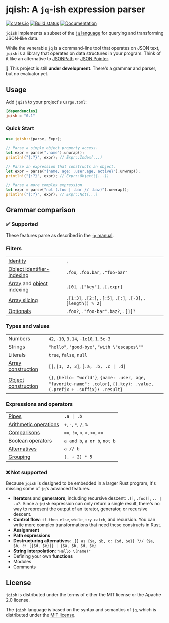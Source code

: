 # jqish: A `jq`-ish expression parser

[![crates.io](https://img.shields.io/crates/v/jqish?style=for-the-badge)](https://crates.io/crates/jqish)
[![Build status](https://img.shields.io/github/actions/workflow/status/linabutler/jqish/test.yml?style=for-the-badge)](https://github.com/linabutler/jqish/actions?query=branch%3Amain)
[![Documentation](https://img.shields.io/docsrs/jqish/latest?style=for-the-badge)](https://docs.rs/jqish)

`jqish` implements a subset of the [`jq` language](https://jqlang.org/manual) for querying and transforming JSON-like data.

While the venerable `jq` is a command-line tool that operates on JSON text, `jqish` is a library that operates on data structures in your program. Think of it like an alternative to [JSONPath](https://www.rfc-editor.org/rfc/rfc9535) or [JSON Pointer](https://www.rfc-editor.org/rfc/rfc6901).

🚧 This project is still **under development**. There's a grammar and parser, but no evaluator yet.

## Usage

Add `jqish` to your project's `Cargo.toml`:

```toml
[dependencies]
jqish = "0.1"
```

### Quick Start

```rust
use jqish::{parse, Expr};

// Parse a simple object property access.
let expr = parse(".name").unwrap();
println!("{:?}", expr); // Expr::Index(...)

// Parse an expression that constructs an object.
let expr = parse("{name, age: .user.age, active}").unwrap();
println!("{:?}", expr); // Expr::Object([...])

// Parse a more complex expression.
let expr = parse("not (.foo | .bar // .baz)").unwrap();
println!("{:?}", expr); // Expr::Not(...)
```

## Grammar comparison

### ✅ Supported

These features parse as described in the [`jq` manual](https://jqlang.org/manual/).

### Filters

|                                                                                                                          |                                                                |
|--------------------------------------------------------------------------------------------------------------------------|----------------------------------------------------------------|
| [Identity](https://jqlang.org/manual/v1.8/#identity)                                                                     | `.`                                                            |
| [Object identifier-indexing](https://jqlang.org/manual/v1.8/#object-identifier-index)                                    | `.foo`, `.foo.bar`, `."foo-bar"`                               |
| [Array](https://jqlang.org/manual/v1.8/#array-index) and [object](https://jqlang.org/manual/v1.8/#object-index) indexing | `.[0]`, `.["key"]`, `.[.expr]`                                 |
| [Array slicing](https://jqlang.org/manual/v1.8/#array-string-slice)                                                      | `.[1:3]`, `.[2:]`, `.[:5]`, `.[:]`, `.[-3]`, `.[length() % 2]` |
| [Optionals](https://jqlang.org/manual/v1.8/#error-suppression-optional-operator)                                         | `.foo?`, `."foo-bar".baz?`, `.[1]?`                            |

### Types and values

|                                                                            |                                                                                                                           |
|----------------------------------------------------------------------------|---------------------------------------------------------------------------------------------------------------------------|
| Numbers                                                                    | `42`, `-10`, `3.14`, `-1e10`, `1.5e-3`                                                                                    |
| Strings                                                                    | `"hello"`, `'good-bye'`, `"with \"escapes\""`                                                                             |
| Literals                                                                   | `true`, `false`, `null`                                                                                                   |
| [Array construction](https://jqlang.org/manual/v1.8/#array-construction)   | `[]`, `[1, 2, 3]`, `[.a, .b, .c \| .d]`                                                                                   |
| [Object construction](https://jqlang.org/manual/v1.8/#object-construction) | `{}`, `{hello: "world"}`, `{name: .user, age, "favorite-name": .color}`, `{(.key): .value, (.prefix + .suffix): .result}` |

### Expressions and operators

|                                                                      |                                  |
|----------------------------------------------------------------------|----------------------------------|
| [Pipes](https://jqlang.org/manual/v1.8/#pipe)                        | `.a \| .b`                       |
| [Arithmetic operations](https://jqlang.org/manual/v1.8/#addition)    | `+`, `-`, `*`, `/`, `%`          |
| [Comparisons](https://jqlang.org/manual/v1.8/#%3E-%3E=-%3C=-%3C)     | `==`, `!=`, `<`, `>`, `<=`, `>=` |
| [Boolean operators](https://jqlang.org/manual/v1.8/#and-or-not)      | `a and b`, `a or b`, `not b`     |
| [Alternatives](https://jqlang.org/manual/v1.8/#alternative-operator) | `a // b`                         |
| [Grouping](https://jqlang.org/manual/v1.8/#parenthesis)              | `(. + 2) * 5`                    |


### ❌ Not supported

Because `jqish` is designed to be embedded in a larger Rust program, it's missing some of `jq`'s advanced features.

* **Iterators** and **generators**, including recursive descent: `.[]`, `.foo[]`, `.. | .a?`. Since a `jqish` expression can only return a single result, there's no way to represent the output of an iterator, generator, or recursive descent.
* **Control flow**: `if-then-else`, `while`, `try-catch`, and recursion. You can write more complex transformations that need these constructs in Rust.
* **Assignment**
* **Path expressions**
* **Destructuring alternatives**: `.[] as {$a, $b, c: {$d, $e}} ?// {$a, $b, c: [{$d, $e}]} | {$a, $b, $d, $e}`
* **String interpolation**: `"Hello \(name)"`
* Defining your own **functions**
* Modules
* Comments

## License

`jqish` is distributed under the terms of either the MIT license or the Apache 2.0 license.

The `jqish` language is based on the syntax and semantics of `jq`, which is distributed under the [MIT license](https://github.com/jqlang/jq/blob/master/COPYING).
